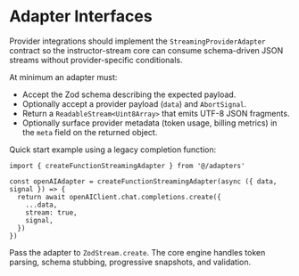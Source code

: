 # Adapter Interfaces

Provider integrations should implement the `StreamingProviderAdapter` contract so the instructor-stream core can consume schema-driven JSON streams without provider-specific conditionals.

At minimum an adapter must:

- Accept the Zod schema describing the expected payload.
- Optionally accept a provider payload (`data`) and `AbortSignal`.
- Return a `ReadableStream<Uint8Array>` that emits UTF-8 JSON fragments.
- Optionally surface provider metadata (token usage, billing metrics) in the `meta` field on the returned object.

Quick start example using a legacy completion function:

    import { createFunctionStreamingAdapter } from '@/adapters'

    const openAIAdapter = createFunctionStreamingAdapter(async ({ data, signal }) => {
      return await openAIClient.chat.completions.create({
        ...data,
        stream: true,
        signal,
      })
    })

Pass the adapter to `ZodStream.create`. The core engine handles token parsing, schema stubbing, progressive snapshots, and validation.
